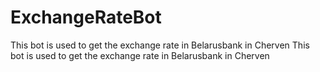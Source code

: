 # ExchangeRateBot
This bot is used to get the exchange rate in Belarusbank in Cherven
This bot is used to get the exchange rate in Belarusbank in Cherven

